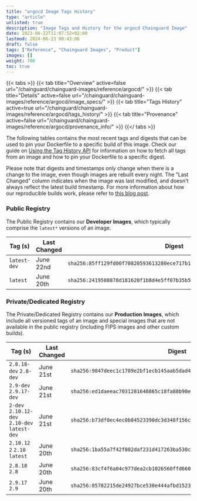 ```yaml
---
title: "argocd Image Tags History"
type: "article"
unlisted: true
description: "Image Tags and History for the argocd Chainguard Image"
date: 2023-06-22T11:07:52+02:00
lastmod: 2024-06-23 00:43:06
draft: false
tags: ["Reference", "Chainguard Images", "Product"]
images: []
weight: 700
toc: true
---
```


{{< tabs >}}
{{< tab title="Overview" active=false url="/chainguard/chainguard-images/reference/argocd/" >}}
{{< tab title="Details" active=false url="/chainguard/chainguard-images/reference/argocd/image_specs/" >}}
{{< tab title="Tags History" active=true url="/chainguard/chainguard-images/reference/argocd/tags_history/" >}}
{{< tab title="Provenance" active=false url="/chainguard/chainguard-images/reference/argocd/provenance_info/" >}}
{{</ tabs >}}

The following tables contains the most recent tags and digests that can be used to pin your Dockerfile to a specific build of this image. Check our guide on [Using the Tag History API](/chainguard/chainguard-images/using-the-tag-history-api/) for information on how to fetch all tags from an image and how to pin your Dockerfile to a specific digest.

Please note that digests and timestamps only change when there is a change to the image, even though images are rebuilt every night. The "Last Changed" column indicates when the image was last modified, and doesn't always reflect the latest build timestamp. For more information about how our reproducible builds work, please refer to [this blog post](https://www.chainguard.dev/unchained/reproducing-chainguards-reproducible-image-builds).

### Public Registry
The Public Registry contains our **Developer Images**, which typically comprise the `latest*` versions of an image.

| Tag (s)       | Last Changed | Digest                                                                    |
|---------------|--------------|---------------------------------------------------------------------------|
|  `latest-dev` | June 22nd    | `sha256:85ff129fd00f70820593613280ece717b1f7555389a9e8bca7a98ac66ecb69ec` |
|  `latest`     | June 20th    | `sha256:2419508878d181620f1b8d4e5ff07b35b5c1592146815900624ec5f6fa3e1cf1` |


### Private/Dedicated Registry
The Private/Dedicated Registry contains our **Production Images**, which include all versioned tags of an image and special images that are not available in the public registry (including FIPS images and other custom builds).

| Tag (s)                                        | Last Changed | Digest                                                                    |
|------------------------------------------------|--------------|---------------------------------------------------------------------------|
|  `2.8.18-dev` `2.8-dev`                        | June 21st    | `sha256:9847deec1c1709e2bf1ecb145aab5dad43fb9190c6e43fe5680187f6f4c3ce8d` |
|  `2.9-dev` `2.9.17-dev`                        | June 21st    | `sha256:ed1daeeac7031281640865c18fa88b90eebbb2d4b5236c49c202fc61e8231457` |
|  `2-dev` `2.10.12-dev` `2.10-dev` `latest-dev` | June 21st    | `sha256:b73df0ec4ec0b84523390dc3d348f156cef9ef5fd178194b625af10910bb39d3` |
|  `2.10.12` `2` `2.10` `latest`                 | June 20th    | `sha256:1ba55a7f42f802daf231d417263ba530c4191525746ce6cdb2a5bb393d59dca3` |
|  `2.8.18` `2.8`                                | June 20th    | `sha256:83cf4f6a04c977dea2cb1026560ffd6609c38015ab2318957481c1af0ecee724` |
|  `2.9.17` `2.9`                                | June 20th    | `sha256:85782215de24927bce530e444afbd15239fb5354b65fa632d285c710f6d30b89` |

